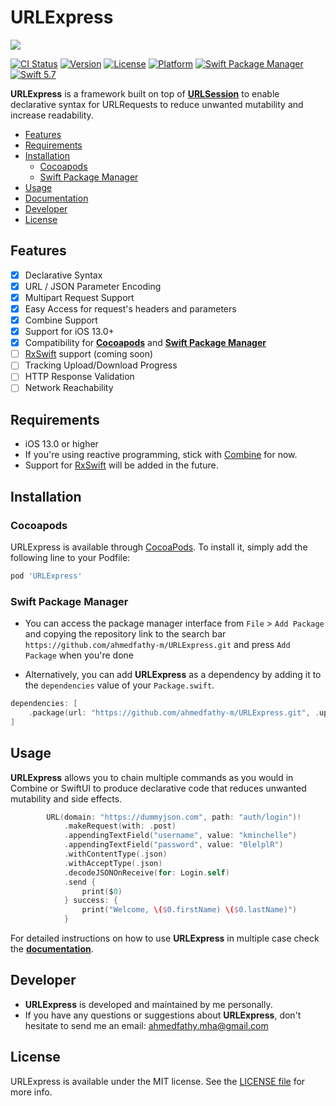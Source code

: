 # URLExpress
![](https://i.imgur.com/jr0o04L.png)

[![CI Status](https://img.shields.io/travis/Ahmed%20Fathy/URLExpress.svg?style=flat)](https://travis-ci.org/Ahmed%20Fathy/URLExpress)
[![Version](https://img.shields.io/cocoapods/v/URLExpress.svg?style=flat)](https://cocoapods.org/pods/URLExpress)
[![License](https://img.shields.io/cocoapods/l/URLExpress.svg?style=flat)](https://cocoapods.org/pods/URLExpress)
[![Platform](https://img.shields.io/cocoapods/p/URLExpress.svg?style=flat)](https://cocoapods.org/pods/URLExpress)
[![Swift Package Manager](https://img.shields.io/badge/Swift_Package_Manager-compatible-orange)](https://cocoapods.org/pods/URLExpress)
[![Swift 5.7](https://img.shields.io/badge/Swift-5.7-Orange)](https://img.shields.io/badge/Swift-5.7-Orange)

**URLExpress** is a framework built on top of [**URLSession**](https://developer.apple.com/documentation/foundation/urlsession) to enable declarative syntax for URLRequests to reduce unwanted mutability and increase readability.

- [Features](#features)
- [Requirements](#requirements)
- [Installation](#installation)
    - [Cocoapods](#cocoapods)
    - [Swift Package Manager](#swift-package-manager)
- [Usage](#usage)
- [Documentation](https://github.com/ahmedfathy-m/URLExpress/blob/main/Documentation.md)
- [Developer](#developer)
- [License](#license)

## Features
- [x] Declarative Syntax
- [x] URL / JSON Parameter Encoding
- [x] Multipart Request Support
- [x] Easy Access for request's headers and parameters
- [x] Combine Support
- [x] Support for iOS 13.0+
- [x] Compatibility for [**Cocoapods**](https://cocoapods.org) and [**Swift Package Manager**](https://www.swift.org/package-manager/)
- [ ] [RxSwift]() support (coming soon)
- [ ] Tracking Upload/Download Progress
- [ ] HTTP Response Validation
- [ ] Network Reachability

## Requirements
- iOS 13.0 or higher
- If you're using reactive programming, stick with [Combine](https://developer.apple.com/documentation/combine) for now.
- Support for [RxSwift]() will be added in the future.

## Installation
### Cocoapods

URLExpress is available through [CocoaPods](https://cocoapods.org). To install
it, simply add the following line to your Podfile:

```ruby
pod 'URLExpress'
```
### Swift Package Manager
- You can access the package manager interface from `File` > `Add Package` and copying the repository link to the search bar `https://github.com/ahmedfathy-m/URLExpress.git` and press `Add Package` when you're done

- Alternatively, you can add **URLExpress** as a dependency by adding it to the `dependencies` value of your `Package.swift`.
```swift
dependencies: [
    .package(url: "https://github.com/ahmedfathy-m/URLExpress.git", .upToNextMajor(from: "0.1.0"))
]
```

## Usage
**URLExpress** allows you to chain multiple commands as you would in Combine or SwiftUI to produce declarative code that reduces unwanted mutability and side effects.
```swift
        URL(domain: "https://dummyjson.com", path: "auth/login")!
            .makeRequest(with: .post)
            .appendingTextField("username", value: "kminchelle")
            .appendingTextField("password", value: "0lelplR")
            .withContentType(.json)
            .withAcceptType(.json)
            .decodeJSONOnReceive(for: Login.self)
            .send {
                print($0)
            } success: {
                print("Welcome, \($0.firstName) \($0.lastName)")
            }
```

For detailed instructions on how to use **URLExpress** in multiple case check the [**documentation**](https://github.com/ahmedfathy-m/URLExpress/blob/main/Documentation.md).

## Developer

- **URLExpress** is developed and maintained by me personally.
- If you have any questions or suggestions about **URLExpress**, don't hesitate to send me an email: ahmedfathy.mha@gmail.com

## License

URLExpress is available under the MIT license. See the [LICENSE file](https://github.com/ahmedfathy-m/URLExpress/blob/main/LICENSE) for more info.
